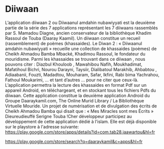 # Diiwaan
L’application diiwaan 2 ou Diiwaanul amdahin nubawiyyati est la deuxième partie de la série des 7 applications représentant les 7 diiwaans rassemblés par S. Mamadou Diagne, ancien conservateur de la bibliothèque Khadim Rassoul de Touba (Daaray Kaamil).
Un diiwaan constitue un recueil (rassemblement) de poèmes (khassaides).
Le Diwan 2 : « Diiwaanul amdahin nubawiyyati » recueille une collection de khassaides (poèmes) de Cheikh Ahmadou Bamba Mbacké, Khadimou Rassoul, le fondateur du mouridisme.
Parmi les khassaides se trouvant dans ce diiwaan , nous pouvons citer : 
Diazbul Khouloob , Mawahibou Nafih, Moukhadimat, Mafatihoul Bichri, Nourou Darayni, Taysiir, Dialibatoul Marakhib, Ahbabtou , Adiaabanii, Fouzti, Madadtou, Mouharam, Safar, Ikfini, Rabi bima Yachrahou, Fathoul Moukarimi, … et tant d’autres … pour ne citer que ceux-là.
L’application permettra la lecture des khassaides en format Pdf sur un appareil Android, en téléchargeant, et en stockant tous les fichiers Pdfs du diiwaan.
Cette application constitue la deuxième application Android du Groupe Daaraykamil.com, The Online Murid Library / La Bibliothèque Virtuelle Mouride. Un projet de numérisation et de divulgation des écrits de Cheikh Ahmadou Bamba qui disait que : « Mes Miracles sont mes Écrits »
Dieureudieuffé Serigne Touba !Cher développeur participez au développement de cette application dédié à l'islam. Elle est déjà disponible sur le playstore à l'adresse suivante: https://play.google.com/store/apps/details?id=com.tab28.jaawartou&hl=fr

https://play.google.com/store/search?q=daaraykamil&c=apps&hl=fr
